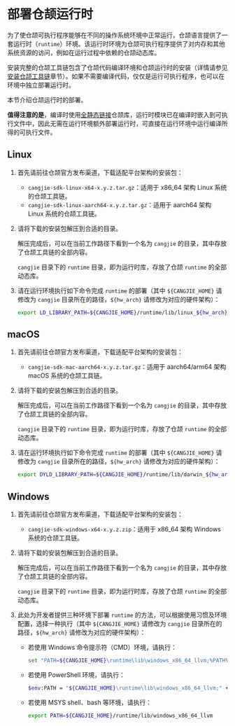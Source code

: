 # 部署仓颉运行时

为了使仓颉可执行程序能够在不同的操作系统环境中正常运行，仓颉语言提供了一套运行时（`runtime`）环境。该运行时环境为仓颉可执行程序提供了对内存和其他系统资源的访问，例如在运行过程中依赖的仓颉动态库。

安装完整的仓颉工具链包含了仓颉代码编译环境和仓颉运行时的安装（详情请参见[安装仓颉工具链](../first_understanding/install.md)章节）。如果不需要编译代码，仅仅是运行可执行程序，也可以在环境中独立部署运行时。

本节介绍仓颉运行时的部署。

**值得注意的是**，编译时使用[全静态链接](../Appendix/compile_options.md#static)仓颉库，运行时模块已在编译时嵌入到可执行文件中，因此无需在运行环境额外部署运行时，可直接在运行环境中运行编译所得的可执行文件。

## Linux

1. 首先请前往仓颉官方发布渠道，下载适配平台架构的安装包：

    - `cangjie-sdk-linux-x64-x.y.z.tar.gz`：适用于 x86_64 架构 Linux 系统的仓颉工具链。
    - `cangjie-sdk-linux-aarch64-x.y.z.tar.gz`：适用于 aarch64 架构 Linux 系统的仓颉工具链。

2. 请将下载的安装包解压到合适的目录。

    解压完成后，可以在当前工作路径下看到一个名为 `cangjie` 的目录，其中存放了仓颉工具链的全部内容。

    `cangjie` 目录下的 `runtime` 目录，即为运行时库，存放了仓颉 `runtime` 的全部动态库。

3. 请在运行环境执行如下命令完成 `runtime` 的部署（其中 `${CANGJIE_HOME}` 请修改为 `cangjie` 目录所在的路径，`${hw_arch}` 请修改为对应的硬件架构）：

    ```bash
    export LD_LIBRARY_PATH=${CANGJIE_HOME}/runtime/lib/linux_${hw_arch}_llvm:${LD_LIBRARY_PATH}
    ```

## macOS

1. 首先请前往仓颉官方发布渠道，下载适配平台架构的安装包：

    - `cangjie-sdk-mac-aarch64-x.y.z.tar.gz`：适用于 aarch64/arm64 架构 macOS 系统的仓颉工具链。

2. 请将下载的安装包解压到合适的目录。

    解压完成后，可以在当前工作路径下看到一个名为 `cangjie` 的目录，其中存放了仓颉工具链的全部内容。

    `cangjie` 目录下的 `runtime` 目录，即为运行时库，存放了仓颉 `runtime` 的全部动态库。

3. 请在运行环境执行如下命令完成 `runtime` 的部署（其中 `${CANGJIE_HOME}` 请修改为 `cangjie` 目录所在的路径，`${hw_arch}` 请修改为对应的硬件架构）：

    ```bash
    export DYLD_LIBRARY_PATH=${CANGJIE_HOME}/runtime/lib/darwin_${hw_arch}_llvm:${LD_LIBRARY_PATH}
    ```

## Windows

1. 首先请前往仓颉官方发布渠道，下载适配平台架构的安装包：

    - `cangjie-sdk-windows-x64-x.y.z.zip`：适用于 x86_64 架构 Windows 系统的仓颉工具链。

2. 请将下载的安装包解压到合适的目录。

    解压完成后，可以在当前工作路径下看到一个名为 `cangjie` 的目录，其中存放了仓颉工具链的全部内容。

    `cangjie` 目录下的 `runtime` 目录，即为运行时库，存放了仓颉 `runtime` 的全部动态库。

3. 此处为开发者提供三种环境下部署 `runtime` 的方法，可以根据使用习惯及环境配置，选择一种执行（其中 `${CANGJIE_HOME}` 请修改为 `cangjie` 目录所在的路径，`${hw_arch}` 请修改为对应的硬件架构）：

    - 若使用 Windows 命令提示符（CMD）环境，请执行：

        ```bash
        set "PATH=${CANGJIE_HOME}\runtime\lib\windows_x86_64_llvm;%PATH%;"
        ```

    - 若使用 PowerShell 环境，请执行：

        ```bash
        $env:PATH = "${CANGJIE_HOME}\runtime\lib\windows_x86_64_llvm;" + $env:Path
        ```

    - 若使用 MSYS shell、bash 等环境，请执行：

        ```bash
        export PATH=${CANGJIE_HOME}/runtime/lib/windows_x86_64_llvm
        ```
